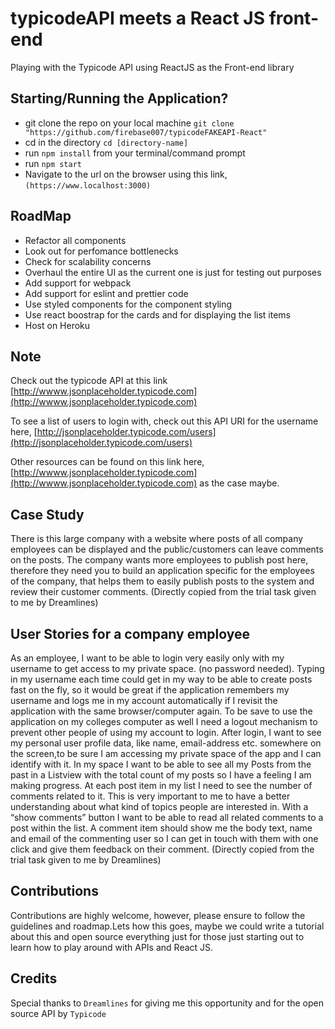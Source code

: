# typicodeAPI meets a React JS front-end

Playing with the Typicode API using ReactJS as the Front-end library

## Starting/Running the Application?

- git clone the repo on your local machine `git clone "https://github.com/firebase007/typicodeFAKEAPI-React"`
- cd in the directory `cd [directory-name]`
- run `npm install` from your terminal/command prompt
- run `npm start`
- Navigate to the url on the browser using this link, ```(https://www.localhost:3000)```

## RoadMap

- Refactor all components
- Look out for perfomance bottlenecks
- Check for scalability concerns
- Overhaul the entire UI as the current one is just for     testing out purposes
- Add support for webpack
- Add support for eslint and prettier code
- Use styled components for the component styling
- Use react boostrap for the cards and for displaying the list items
- Host on Heroku

## Note

Check out the typicode API at this link [http://wwww.jsonplaceholder.typicode.com](http://wwww.jsonplaceholder.typicode.com)

To see a list of users to login with, check out this API URI for the username here, [http://jsonplaceholder.typicode.com/users](http://jsonplaceholder.typicode.com/users)

Other resources can be found on this link here,[http://wwww.jsonplaceholder.typicode.com](http://wwww.jsonplaceholder.typicode.com) as the case maybe.

## Case Study

There is this large company with a website where posts of all company employees can be displayed and the public/customers can leave comments on the posts. The company wants more employees to publish post here, therefore they need you to
build an application specific for the employees of the company, that helps them to easily publish posts to the system and review their customer comments.
(Directly copied from the trial task given to me by Dreamlines)

## User Stories for a company employee

As an employee, I want to be able to login very easily only with my username to get access to my private space. (no password needed). Typing in my username  each time could get in my way to be able to create posts fast on the fly, so it
would be great if the application remembers my username and logs me in my account automatically if I revisit the application with the same browser/computer again. To be save to use the application on my colleges computer as well I need a logout mechanism to prevent other people of using my account to login. After login, I want to see my personal user profile data, like name, email-address etc. somewhere on the screen,to be sure I am accessing my private space of the app and I can identify with it. In my space I want to be able to see all my Posts from the past in a Listview with the total count of my posts so I have a feeling I am making progress. At each post item in my list I need to see the number of comments related to it. This is very important to me to have a better understanding about what kind of topics people are interested in. With a “show comments” button I want to be able to read all related comments to a post within the list. A comment item should show me the body text, name and
email of the commenting user so I can get in touch with them with one click and give them feedback on their comment. (Directly copied from the trial task given to me by Dreamlines)

## Contributions

Contributions are highly welcome, however, please ensure to follow the guidelines and roadmap.Lets how this goes, maybe we could write a tutorial about this and open source everything just for those just starting out to learn how to play around with APIs and React JS.

## Credits

Special thanks to ```Dreamlines``` for giving me this opportunity and for the open source API by ```Typicode```


